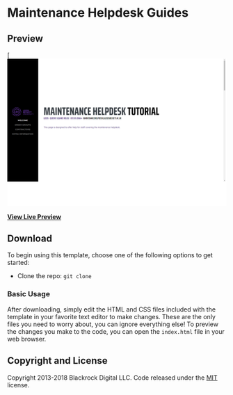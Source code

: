 # Maintenance Helpdesk Guides

## Preview

[![Resume Preview](githubImages/mainthelp.png)

**[View Live Preview](https://blackrockdigital.github.io/startbootstrap-resume/)**

## Download 

To begin using this template, choose one of the following options to get started:
* Clone the repo: `git clone `


### Basic Usage

After downloading, simply edit the HTML and CSS files included with the template in your favorite text editor to make changes. These are the only files you need to worry about, you can ignore everything else! To preview the changes you make to the code, you can open the `index.html` file in your web browser.


## Copyright and License

Copyright 2013-2018 Blackrock Digital LLC. Code released under the [MIT](https://github.com/BlackrockDigital/startbootstrap-resume/blob/gh-pages/LICENSE) license.
